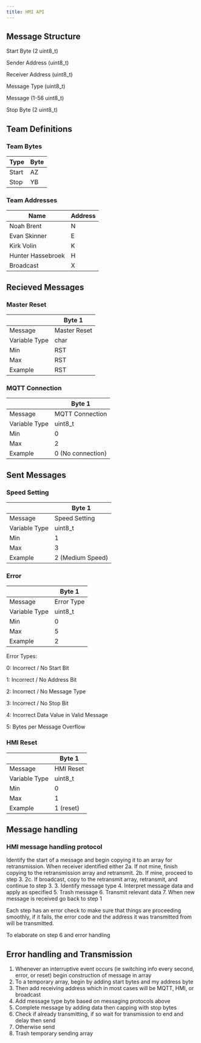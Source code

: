 ```yaml
---
title: HMI API
---
```

## Message Structure

Start Byte (2 uint8_t)

Sender Address (uint8_t)

Receiver Address (uint8_t)

Message Type (uint8_t)

Message (1-56 uint8_t)

Stop Byte (2 uint8_t)

## Team Definitions

### Team Bytes

| Type |  Byte  |
| -----------| ----------- |
| Start | AZ  |
| Stop | YB |

### Team Addresses

| Name |  Address  |
| -----------| ----------- |
| Noah Brent | N  |
|Evan Skinner| E |
|Kirk Volin| K |
|Hunter Hassebroek| H |
| Broadcast | X |

## Recieved Messages

### Master Reset

|  |  Byte 1     |
| -----------| ----------- |
|Message| Master Reset  |
|Variable Type| char  |
|Min| RST |
|Max| RST |
|Example| RST |

### MQTT Connection
|  |  Byte 1     |
| -----------| ----------- |
|Message| MQTT Connection  |
|Variable Type| uint8_t  |
|Min|  0 |
|Max|  2 |
|Example| 0 (No connection)|

## Sent Messages

### Speed Setting
|  |  Byte 1     |
| -----------| ----------- |
|Message| Speed Setting  |
|Variable Type| uint8_t  |
|Min|  1 |
|Max|  3 |
|Example| 2 (Medium Speed)|

### Error

|  |  Byte 1     |
| -----------| ----------- |
|Message| Error Type | Address Received |
|Variable Type| uint8_t  | char |
|Min| 0  | Z (No error address) |
|Max| 5 | Address of Error  |
|Example| 2  | E  |

Error Types:

0: Incorrect / No Start Bit

1: Incorrect / No Address Bit

2: Incorrect / No Message Type

3: Incorrect / No Stop Bit

4: Incorrect Data Value in Valid Message

5: Bytes per Message Overflow

### HMI Reset

|  |  Byte 1     |
| -----------| ----------- |
|Message| HMI Reset  |
|Variable Type| uint8_t  |
|Min| 0 |
|Max| 1 |
|Example| 1 (reset) |


## Message handling 
### HMI message handling protocol
Identify the start of a message and begin copying it to an array for retransmission.
When receiver identified either
2a. If not mine, finish copying to the retransmission array and retransmit.
2b. If mine, proceed to step 3.
2c. If broadcast, copy to the retransmit array, retransmit, and continue to step 3.
3.  Identify message type
4. Interpret message data and apply as specified
5. Trash message
6. Transmit relevant data
7. When new message is received go back to step 1

Each step has an error check to make sure that things are proceeding smoothly, if it fails, the error code and the address it was transmitted from will be transmitted.

To elaborate on step 6 and error handling

## Error handling and Transmission
1. Whenever an interruptive event occurs (ie switching info every second, error, or reset) begin construction of message in array
2. To a temporary array, begin by adding start bytes and my address byte
3. Then add receiving address which in most cases will be MQTT, HMI, or broadcast
4. Add message type byte based on messaging protocols above
5. Complete message by adding data then capping with stop bytes
6. Check if already transmitting, if so wait for transmission to end and delay then send
7. Otherwise send
8. Trash temporary sending array



